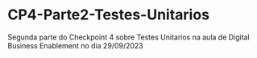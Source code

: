 # CP4-Parte2-Testes-Unitarios
Segunda parte do Checkpoint 4 sobre Testes Unitarios na aula de Digital Business Enablement no dia 29/09/2023
